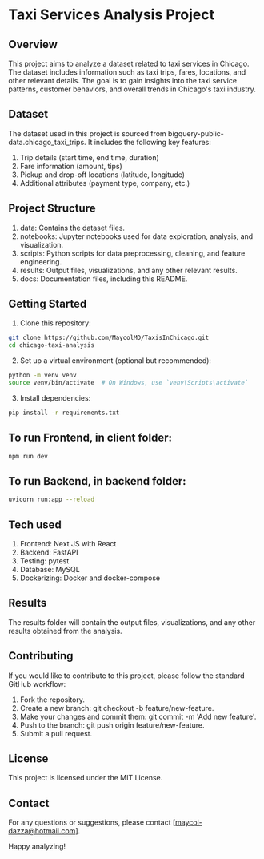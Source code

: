 # Taxi Services Analysis Project
## Overview
This project aims to analyze a dataset related to taxi services in Chicago. The dataset includes information such as taxi trips, fares, locations, and other relevant details. The goal is to gain insights into the taxi service patterns, customer behaviors, and overall trends in Chicago's taxi industry.

## Dataset
The dataset used in this project is sourced from bigquery-public-data.chicago_taxi_trips. It includes the following key features:

1. Trip details (start time, end time, duration)
2. Fare information (amount, tips)
3. Pickup and drop-off locations (latitude, longitude)
4. Additional attributes (payment type, company, etc.)

## Project Structure
1. data: Contains the dataset files.
2. notebooks: Jupyter notebooks used for data exploration, analysis, and visualization.
3. scripts: Python scripts for data preprocessing, cleaning, and feature engineering.
4. results: Output files, visualizations, and any other relevant results.
5. docs: Documentation files, including this README.

## Getting Started
1. Clone this repository:
```bash
git clone https://github.com/MaycolMD/TaxisInChicago.git
cd chicago-taxi-analysis
```
2. Set up a virtual environment (optional but recommended):
```bash
python -m venv venv
source venv/bin/activate  # On Windows, use `venv\Scripts\activate`
```
3. Install dependencies:
```bash
pip install -r requirements.txt
```
## To run Frontend, in client folder:
```bash
npm run dev
```
## To run Backend, in backend folder:
```bash
uvicorn run:app --reload
```

## Tech used
1. Frontend: Next JS with React
2. Backend: FastAPI
3. Testing: pytest
4. Database: MySQL
5. Dockerizing: Docker and docker-compose

## Results
The results folder will contain the output files, visualizations, and any other results obtained from the analysis.

## Contributing
If you would like to contribute to this project, please follow the standard GitHub workflow:

1. Fork the repository.
2. Create a new branch: git checkout -b feature/new-feature.
3. Make your changes and commit them: git commit -m 'Add new feature'.
4. Push to the branch: git push origin feature/new-feature.
5. Submit a pull request.

## License
This project is licensed under the MIT License.

## Contact
For any questions or suggestions, please contact [maycol-dazza@hotmail.com].

Happy analyzing!
